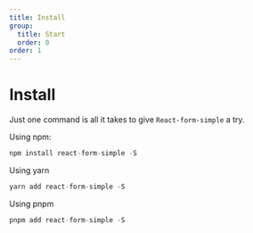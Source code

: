 ```yaml
---
title: Install
group:
  title: Start
  order: 0
order: 1
---
```


# Install

Just one command is all it takes to give `React-form-simple` a try.

Using npm:

```jsx | pure
npm install react-form-simple -S
```

Using yarn

```jsx | pure
yarn add react-form-simple -S
```

Using pnpm

```jsx | pure
pnpm add react-form-simple -S
```
